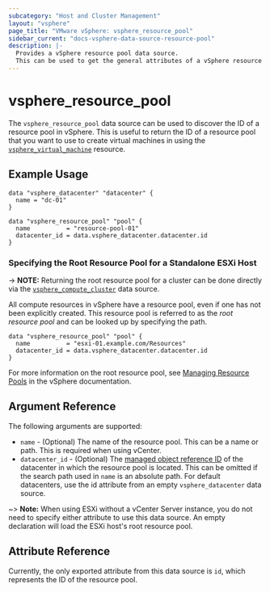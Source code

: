 ```yaml
---
subcategory: "Host and Cluster Management"
layout: "vsphere"
page_title: "VMware vSphere: vsphere_resource_pool"
sidebar_current: "docs-vsphere-data-source-resource-pool"
description: |-
  Provides a vSphere resource pool data source.
  This can be used to get the general attributes of a vSphere resource pool.
---
```


# vsphere\_resource\_pool

The `vsphere_resource_pool` data source can be used to discover the ID of a
resource pool in vSphere. This is useful to return the ID of a resource pool
that you want to use to create virtual machines in using the
[`vsphere_virtual_machine`][docs-virtual-machine-resource] resource.

[docs-virtual-machine-resource]: /docs/providers/vsphere/r/virtual_machine.html

## Example Usage

```hcl
data "vsphere_datacenter" "datacenter" {
  name = "dc-01"
}

data "vsphere_resource_pool" "pool" {
  name          = "resource-pool-01"
  datacenter_id = data.vsphere_datacenter.datacenter.id
}
```

### Specifying the Root Resource Pool for a Standalone ESXi Host

-> **NOTE:** Returning the root resource pool for a cluster can be done directly
via the [`vsphere_compute_cluster`][docs-compute-cluster-data-source] data
source.

[docs-compute-cluster-data-source]: /docs/providers/vsphere/d/compute_cluster.html

All compute resources in vSphere have a resource pool, even if one has not been
explicitly created. This resource pool is referred to as the _root resource
pool_ and can be looked up by specifying the path.

```
data "vsphere_resource_pool" "pool" {
  name          = "esxi-01.example.com/Resources"
  datacenter_id = data.vsphere_datacenter.datacenter.id
}
```

For more information on the root resource pool, see
[Managing Resource Pools][vmware-docs-resource-pools] in the vSphere
documentation.

[vmware-docs-resource-pools]: https://docs.vmware.com/en/VMware-vSphere/8.0/vsphere-resource-management/GUID-60077B40-66FF-4625-934A-641703ED7601.html

## Argument Reference

The following arguments are supported:

* `name` - (Optional) The name of the resource pool. This can be a name or
  path. This is required when using vCenter.
* `datacenter_id` - (Optional) The
  [managed object reference ID][docs-about-morefs] of the datacenter in which
  the resource pool is located. This can be omitted if the search path used in
  `name` is an absolute path. For default datacenters, use the id attribute from
  an empty `vsphere_datacenter` data source.

[docs-about-morefs]: /docs/providers/vsphere/index.html#use-of-managed-object-references-by-the-vsphere-provider

~> **Note:** When using ESXi without a vCenter Server instance, you do not need
to specify either attribute to use this data source. An empty declaration will
load the ESXi host's root resource pool.

## Attribute Reference

Currently, the only exported attribute from this data source is `id`, which
represents the ID of the resource pool.

